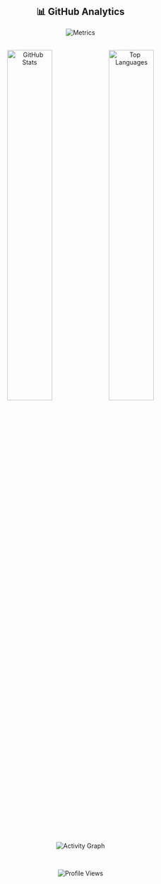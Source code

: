 <div align="center">

  ## 📊 GitHub Analytics
  
  ![Metrics](https://metrics.lecoq.io/spongly?template=classic&isocalendar=1&languages=1&followup=1&lines=1&people=1&activity=1&achievements=1&notable=1&repositories=1&base=header%2C%20activity%2C%20community%2C%20repositories%2C%20metadata&base.indepth=false&base.hireable=false&isocalendar=false&isocalendar.duration=half-year&languages=false&languages.limit=8&languages.threshold=0%25&languages.colors=github&languages.sections=most-used&languages.indepth=false&languages.analysis.timeout=15&languages.categories=markup%2C%20programming&languages.recent.categories=markup%2C%20programming&languages.recent.load=300&languages.recent.days=14&followup=false&followup.sections=repositories&activity=false&activity.limit=5&activity.load=300&activity.days=14&activity.visibility=all&activity.timestamps=false&achievements=false&achievements.threshold=C&achievements.secrets=true&achievements.display=detailed&achievements.limit=0&notable=false&notable.from=organization&notable.repositories=false&people=false&people.limit=24&people.identicons=false&people.identicons.hide=false&repositories=false&repositories.featured=spongly%2Fspongly&repositories.pinned=0&repositories.starred=0&repositories.random=0&repositories.order=featured%2C%20pinned%2C%20starred%2C%20random&config.timezone=America%2FNew_York)

  <br/>
  
  <div align="center">
    <img width="45%" src="https://github-readme-stats.vercel.app/api?username=spongly&show_icons=true&theme=radical&hide_border=true&bg_color=0D1117&title_color=58A6FF&icon_color=1F6FEB&text_color=C9D1D9" alt="GitHub Stats"/>
    <img width="45%" src="https://github-readme-stats.vercel.app/api/top-langs/?username=spongly&layout=compact&theme=radical&hide_border=true&bg_color=0D1117&title_color=58A6FF&text_color=C9D1D9&langs_count=8" alt="Top Languages"/>
  </div>

  <br/>
  
  ![Activity Graph](https://github-readme-activity-graph.vercel.app/graph?username=spongly&theme=react-dark&bg_color=0D1117&hide_border=true&color=58A6FF&line=1F6FEB&point=58A6FF&area=true&area_color=1F6FEB)

  <br/>
  
<p align="center">
  <img src="https://img.shields.io/badge/👑_Total_Views-10k%2B-8A2BE2?style=flat&logo=github" alt="Profile Views"/>
</p>

</div>
